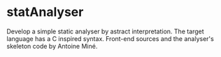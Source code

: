 # statAnalyser
Develop a simple static analyser by astract interpretation. The target language has a C inspired syntax.
Front-end sources and the analyser's skeleton code by Antoine Miné.
